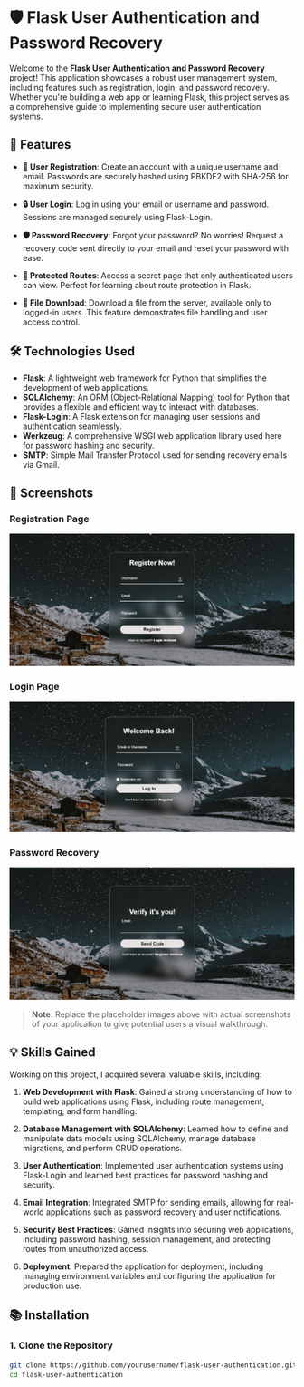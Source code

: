 # 🛡️ Flask User Authentication and Password Recovery

Welcome to the **Flask User Authentication and Password Recovery** project! This application showcases a robust user management system, including features such as registration, login, and password recovery. Whether you're building a web app or learning Flask, this project serves as a comprehensive guide to implementing secure user authentication systems.

## 🚀 Features

- **🔑 User Registration**: Create an account with a unique username and email. Passwords are securely hashed using PBKDF2 with SHA-256 for maximum security.

- **🔒 User Login**: Log in using your email or username and password. Sessions are managed securely using Flask-Login.

- **🛡️ Password Recovery**: Forgot your password? No worries! Request a recovery code sent directly to your email and reset your password with ease.

- **🔐 Protected Routes**: Access a secret page that only authenticated users can view. Perfect for learning about route protection in Flask.

- **📄 File Download**: Download a file from the server, available only to logged-in users. This feature demonstrates file handling and user access control.

## 🛠️ Technologies Used

- **Flask**: A lightweight web framework for Python that simplifies the development of web applications.
- **SQLAlchemy**: An ORM (Object-Relational Mapping) tool for Python that provides a flexible and efficient way to interact with databases.
- **Flask-Login**: A Flask extension for managing user sessions and authentication seamlessly.
- **Werkzeug**: A comprehensive WSGI web application library used here for password hashing and security.
- **SMTP**: Simple Mail Transfer Protocol used for sending recovery emails via Gmail.

## 📸 Screenshots

### Registration Page
![Registration Page](screenshots/registration.png)

### Login Page
![Login Page](screenshots/login_page.png)

### Password Recovery
![Password Recovery](screenshots/passwordrecovery.png)


> **Note:** Replace the placeholder images above with actual screenshots of your application to give potential users a visual walkthrough.

## 💡 Skills Gained

Working on this project, I acquired several valuable skills, including:

1. **Web Development with Flask**: Gained a strong understanding of how to build web applications using Flask, including route management, templating, and form handling.

2. **Database Management with SQLAlchemy**: Learned how to define and manipulate data models using SQLAlchemy, manage database migrations, and perform CRUD operations.

3. **User Authentication**: Implemented user authentication systems using Flask-Login and learned best practices for password hashing and security.

4. **Email Integration**: Integrated SMTP for sending emails, allowing for real-world applications such as password recovery and user notifications.

5. **Security Best Practices**: Gained insights into securing web applications, including password hashing, session management, and protecting routes from unauthorized access.

6. **Deployment**: Prepared the application for deployment, including managing environment variables and configuring the application for production use.

## 📚 Installation

### 1. Clone the Repository

```bash
git clone https://github.com/yourusername/flask-user-authentication.git
cd flask-user-authentication
